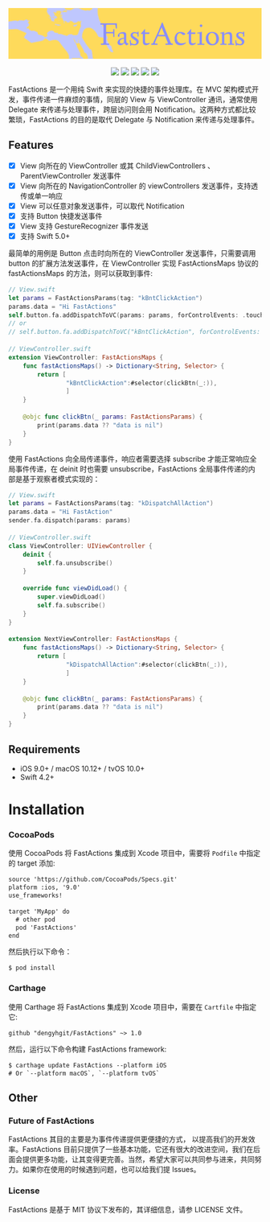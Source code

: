 ![FastAction](https://github.com/dengyhgit/FastActions/blob/master/images/FastActions.png?raw=true)

<p align="center">
<a href="https://travis-ci.org/dengyhgit/FastActions"><img src="https://img.shields.io/travis/dengyhgit/FastActions/master.svg"></a>
<a href="https://github.com/Carthage/Carthage/"><img src="https://img.shields.io/badge/Carthage-compatible-4BC51D.svg?style=flat"></a>
<a href="https://github.com/dengyhgit/FastActions/"><img src="https://img.shields.io/cocoapods/v/FastActions.svg?style=flat"></a>
<a href="https://github.com/dengyhgit/FastActions"><img src="https://img.shields.io/cocoapods/l/FastActions.svg?style=flat"></a>
<a href="https://github.com/dengyhgit/FastActions/"><img src="https://img.shields.io/cocoapods/p/FastActions.svg?style=flat"></a>
</p>



FastActions 是一个用纯 Swift 来实现的快捷的事件处理库。在 MVC 架构模式开发，事件传递一件麻烦的事情，同层的 View 与 ViewController 通讯，通常使用 Delegate 来传递与处理事件，跨层访问则会用 Notification。这两种方式都比较繁琐，FastActions 的目的是取代 Delegate 与 Notification 来传递与处理事件。

## Features

- [x] View 向所在的 ViewController 或其 ChildViewControllers 、ParentViewController 发送事件
- [x] View 向所在的 NavigationController 的 viewControllers 发送事件，支持透传或单一响应
- [x] View 可以任意对象发送事件，可以取代 Notification
- [x] 支持 Button 快捷发送事件
- [x] View 支持 GestureRecognizer 事件发送
- [x] 支持 Swift 5.0+

最简单的用例是 Button 点击时向所在的 ViewController 发送事件，只需要调用 button 的扩展方法发送事件，在 ViewController 实现 FastActionsMaps 协议的 fastActionsMaps 的方法，则可以获取到事件:

```swift
// View.swift
let params = FastActionsParams(tag: "kBntClickAction")
params.data = "Hi FastActions"
self.button.fa.addDispatchToVC(params: params, forControlEvents: .touchUpInside)
// or
// self.button.fa.addDispatchToVC("kBntClickAction", forControlEvents: .touchUpInside)

// ViewController.swift
extension ViewController: FastActionsMaps {
    func fastActionsMaps() -> Dictionary<String, Selector> {
        return [
                "kBntClickAction":#selector(clickBtn(_:)),
                ]
    }
    
    @objc func clickBtn(_ params: FastActionsParams) {
        print(params.data ?? "data is nil")
    }
}
```

使用 FastActions 向全局传递事件，响应者需要选择 subscribe 才能正常响应全局事件传递，在 deinit  时也需要 unsubscribe，FastActions 全局事件传递的内部是基于观察者模式实现的：

```swift
// View.swift
let params = FastActionsParams(tag: "kDispatchAllAction")
params.data = "Hi FastAction"
sender.fa.dispatch(params: params)

// ViewController.swift
class ViewController: UIViewController {
    deinit {
        self.fa.unsubscribe()
    }

    override func viewDidLoad() {
        super.viewDidLoad()
        self.fa.subscribe()
    }
}

extension NextViewController: FastActionsMaps {
    func fastActionsMaps() -> Dictionary<String, Selector> {
        return [
                "kDispatchAllAction":#selector(clickBtn(_:)),
                ]
    }
    
    @objc func clickBtn(_ params: FastActionsParams) {
        print(params.data ?? "data is nil")
    }
}
```

## Requirements

- iOS 9.0+ / macOS 10.12+ / tvOS 10.0+
- Swift 4.2+

# Installation

### CocoaPods

使用 CocoaPods 将 FastActions 集成到 Xcode 项目中，需要将 `Podfile` 中指定的 target 添加:

```
source 'https://github.com/CocoaPods/Specs.git'
platform :ios, '9.0'
use_frameworks!

target 'MyApp' do
  # other pod
  pod 'FastActions'
end
```

然后执行以下命令：

```
$ pod install
```

### Carthage

使用 Carthage 将 FastActions 集成到 Xcode 项目中，需要在 `Cartfile` 中指定它:

```
github "dengyhgit/FastActions" ~> 1.0
```

然后，运行以下命令构建 FastActions framework:

```
$ carthage update FastActions --platform iOS
# Or `--platform macOS`, `--platform tvOS`
```

## Other

### Future of FastActions

FastActions 其目的主要是为事件传递提供更便捷的方式， 以提高我们的开发效率。FastActions 目前只提供了一些基本功能，它还有很大的改进空间，我们在后面会提供更多功能，让其变得更完善。当然，希望大家可以共同参与进来，共同努力。如果你在使用的时候遇到问题，也可以给我们提 Issues。

### License

FastActions 是基于 MIT 协议下发布的，其详细信息，请参 LICENSE 文件。